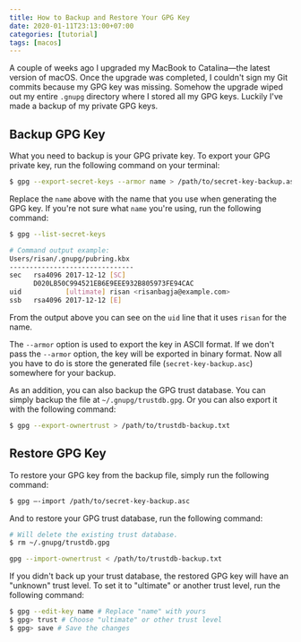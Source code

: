 ```yaml
---
title: How to Backup and Restore Your GPG Key
date: 2020-01-11T23:13:00+07:00
categories: [tutorial]
tags: [macos]
---
```

A couple of weeks ago I upgraded my MacBook to Catalina—the latest version of macOS. Once the upgrade was completed, I couldn't sign my Git commits because my GPG key was missing. Somehow the upgrade wiped out my entire `.gnupg` directory where I stored all my GPG keys. Luckily I've made a backup of my private GPG keys.

## Backup GPG Key

What you need to backup is your GPG private key. To export your GPG private key, run the following command on your terminal:

```bash
$ gpg --export-secret-keys --armor name > /path/to/secret-key-backup.asc
```

Replace the `name` above with the name that you use when generating the GPG key. If you're not sure what `name` you're using, run the following command:

```bash
$ gpg --list-secret-keys

# Command output example:
Users/risan/.gnupg/pubring.kbx
-------------------------------
sec   rsa4096 2017-12-12 [SC]
      D020LB50C994521EB6E9EEE932B805973FE94CAC
uid           [ultimate] risan <risanbagja@example.com>
ssb   rsa4096 2017-12-12 [E]
```

From the output above you can see on the `uid` line that it uses `risan` for the name.

The `--armor` option is used to export the key in ASCII format. If we don't pass the `--armor` option, the key will be exported in binary format. Now all you have to do is store the generated file (`secret-key-backup.asc`) somewhere for your backup.

As an addition, you can also backup the GPG trust database. You can simply backup the file at `~/.gnupg/trustdb.gpg`. Or you can also export it with the following command:

```bash
$ gpg --export-ownertrust > /path/to/trustdb-backup.txt
```

## Restore GPG Key

To restore your GPG key from the backup file, simply run the following command:

```bash
$ gpg —-import /path/to/secret-key-backup.asc
```

And to restore your GPG trust database, run the following command:

```bash
# Will delete the existing trust database.
$ rm ~/.gnupg/trustdb.gpg

gpg --import-ownertrust < /path/to/trustdb-backup.txt
```

If you didn't back up your trust database, the restored GPG key will have an "unknown" trust level. To set it to "ultimate" or another trust level, run the following command:

```bash
$ gpg --edit-key name # Replace "name" with yours
$ gpg> trust # Choose "ultimate" or other trust level
$ gpg> save # Save the changes
```
